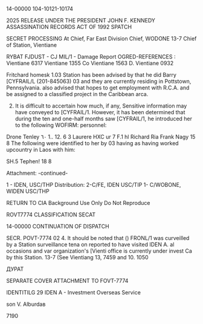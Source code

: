 14-00000
104-10121-10174

2025 RELEASE UNDER THE PRESIDENT JOHN F. KENNEDY ASSASSINATION RECORDS ACT OF 1992
SPATCH

SECRET
PROCESSING At
Chief, Far East Division
Chief, WODONE 13-7
Chief of Station, Vientiane

RYBAT FJDUST - CJ MIL/1 - Damage Report
OGRED-REFERENCES
: Vientiane 6317
Vientiane 1355
Co Vientiane 1563
D. Vientiane 0932

Fritchard homesk
1.03 Station has been advised by
that he did Barry [CYFRAIL/L (201-845063)
03 and they are currently residing in Pottstown, Pennsylvania.
also advised that hopes to get employment
with R.C.A. and be assigned to a classified project in the
Caribbean arca.

2. It is difficult to accertain how much, if any,
Sensitive information may have conveyed to
[CYFRAIL/1. However, it has been determined that during
the ten and one-half months saw [CYFRAIL/1, he
introduced her to the following WOFIRM: personnel:

Drone Tenley
٦٠
1..
12.
6
3
Laurere
HXC
ur
7
F.1
hl Richard Ria
Frank Nagy
15
8
The following were identified to her by
03 having as having worked upcountry in Laos with him:

SH.5 Tephen! 18 8

Attachment:
-continued-

1 - IDEN, USC/THP
Distribution:
2-C/FE, IDEN USC/TIP
1- C/WOBONE, WIDEN USC/THP

RETURN TO CIA
Background Use Only
Do Not Reproduce

ROVT7774
CLASSIFICATION
SECAT

14-00000
CONTINUATION OF
DISPATCH

SECR.
POVT-7774
02
4. It should be noted that () FRONL/1 was curveilled
by a Station surveillance tena on
reported to have visited IDEN A.
al occasions and var
organization's [Vienti
office is currently under invest Ca by this Station. 13-7
(See Vientiang 13, 7459 and 10.
1050

ДУРАТ

SEPARATE COVER ATTACHMENT TO FOVT-7774

IDENTITILG
29
IDEN A - Investment Overseas Service

son V. Alburdaв

7190